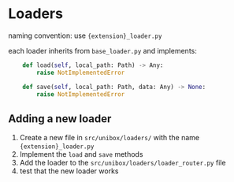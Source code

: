 # Loaders

naming convention: use `{extension}_loader.py`

each loader inherits from `base_loader.py` and implements:

```python
    def load(self, local_path: Path) -> Any:
        raise NotImplementedError

    def save(self, local_path: Path, data: Any) -> None:
        raise NotImplementedError
```


## Adding a new loader

1. Create a new file in `src/unibox/loaders/` with the name `{extension}_loader.py`
2. Implement the `load` and `save` methods
3. Add the loader to the `src/unibox/loaders/loader_router.py` file
4. test that the new loader works
